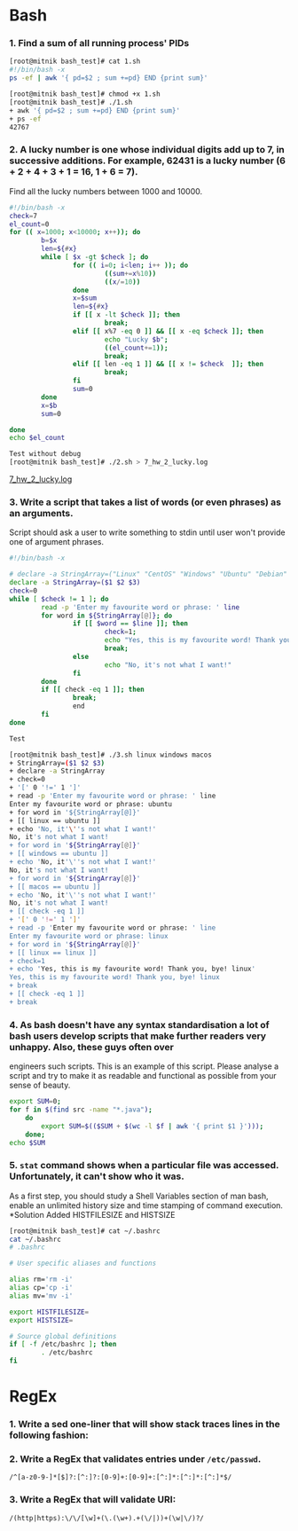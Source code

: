 # Bash
### 1. Find a sum of all running process' PIDs
```bash
[root@mitnik bash_test]# cat 1.sh
#!/bin/bash -x
ps -ef | awk '{ pd=$2 ; sum +=pd} END {print sum}'

[root@mitnik bash_test]# chmod +x 1.sh
[root@mitnik bash_test]# ./1.sh
+ awk '{ pd=$2 ; sum +=pd} END {print sum}'
+ ps -ef
42767

```
### 2. A lucky number is one whose individual digits add up to 7, in successive additions. For example, 62431 is a lucky number (6 + 2 + 4 + 3 + 1 = 16, 1 + 6 = 7). 
Find all the lucky numbers between 1000 and 10000.

```bash
#!/bin/bash -x
check=7
el_count=0
for (( x=1000; x<10000; x++)); do
        b=$x
        len=${#x}
        while [ $x -gt $check ]; do
                for (( i=0; i<len; i++ )); do
                        ((sum+=x%10))
                        ((x/=10))
                done
                x=$sum
                len=${#x}
                if [[ x -lt $check ]]; then
                        break;
                elif [[ x%7 -eq 0 ]] && [[ x -eq $check ]]; then
                        echo "Lucky $b";
                        ((el_count+=1));
                        break;
                elif [[ len -eq 1 ]] && [[ x != $check  ]]; then
                        break;
                fi
                sum=0
        done
        x=$b
        sum=0

done
echo $el_count
```
```bash
Test without debug
[root@mitnik bash_test]# ./2.sh > 7_hw_2_lucky.log
```
[7_hw_2_lucky.log](/log/7_hw_2_lucky.log)
### 3.  Write a script that takes a list of words (or even phrases) as an arguments. 
Script should ask a user to write something to stdin until user won't provide one of argument phrases.
```bash 
#!/bin/bash -x

# declare -a StringArray=("Linux" "CentOS" "Windows" "Ubuntu" "Debian" )
declare -a StringArray=($1 $2 $3)
check=0
while [ $check != 1 ]; do
        read -p 'Enter my favourite word or phrase: ' line
        for word in ${StringArray[@]}; do
                if [[ $word == $line ]]; then
                        check=1;
                        echo "Yes, this is my favourite word! Thank you, bye! $word";
                        break;
                else
                        echo "No, it's not what I want!"
                fi
        done
        if [[ check -eq 1 ]]; then
                break;
                end
        fi
done
```
```bash
Test

[root@mitnik bash_test]# ./3.sh linux windows macos
+ StringArray=($1 $2 $3)
+ declare -a StringArray
+ check=0
+ '[' 0 '!=' 1 ']'
+ read -p 'Enter my favourite word or phrase: ' line
Enter my favourite word or phrase: ubuntu
+ for word in '${StringArray[@]}'
+ [[ linux == ubuntu ]]
+ echo 'No, it'\''s not what I want!'
No, it's not what I want!
+ for word in '${StringArray[@]}'
+ [[ windows == ubuntu ]]
+ echo 'No, it'\''s not what I want!'
No, it's not what I want!
+ for word in '${StringArray[@]}'
+ [[ macos == ubuntu ]]
+ echo 'No, it'\''s not what I want!'
No, it's not what I want!
+ [[ check -eq 1 ]]
+ '[' 0 '!=' 1 ']'
+ read -p 'Enter my favourite word or phrase: ' line
Enter my favourite word or phrase: linux
+ for word in '${StringArray[@]}'
+ [[ linux == linux ]]
+ check=1
+ echo 'Yes, this is my favourite word! Thank you, bye! linux'
Yes, this is my favourite word! Thank you, bye! linux
+ break
+ [[ check -eq 1 ]]
+ break
```
### 4. As bash doesn't have any syntax standardisation a lot of bash users develop scripts that make further readers very unhappy. Also, these guys often over 
engineers such scripts. This is an example of this script. Please analyse a script and try to make it as readable and functional as possible from your sense of beauty.
```bash
export SUM=0;
for f in $(find src -name "*.java");
    do 
        export SUM=$(($SUM + $(wc -l $f | awk '{ print $1 }')));    
    done; 
echo $SUM
```
### 5. `stat` command shows when a particular file was accessed. Unfortunately, it can't show who it was. 
As a first step, you should study a Shell Variables section of man bash, enable an unlimited history size and time stamping of command execution.
*Solution
Added HISTFILESIZE and HISTSIZE
```bash
[root@mitnik bash_test]# cat ~/.bashrc
cat ~/.bashrc
# .bashrc

# User specific aliases and functions

alias rm='rm -i'
alias cp='cp -i'
alias mv='mv -i'

export HISTFILESIZE=
export HISTSIZE=

# Source global definitions
if [ -f /etc/bashrc ]; then
        . /etc/bashrc
fi
```
# RegEx
### 1. Write a sed one-liner that will show stack traces lines in the following fashion:

### 2. Write a RegEx that validates entries under `/etc/passwd`.
```regex
/^[a-z0-9-]*[$]?:[^:]?:[0-9]+:[0-9]+:[^:]*:[^:]*:[^:]*$/
```

### 3. Write a RegEx that will validate URI:
```regex
/(http|https):\/\/[\w]+(\.(\w+).+(\/|))+(\w|\/)?/
```
